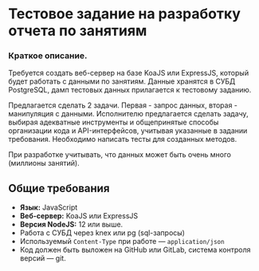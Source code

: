 # Тестовое задание на разработку отчета по занятиям

### Краткое описание.
Требуется создать веб-сервер на базе KoaJS или ExpressJS, который будет работать с данными по занятиям. Данные хранятся в СУБД PostgreSQL, дамп тестовых данных прилагается к тестовому заданию.

Предлагается сделать 2 задачи. Первая - запрос данных, вторая - манипуляция с данными. Исполнителю предлагается сделать задачу, выбирая адекватные инструменты и общепринятые способы организации кода и API-интерфейсов, учитывая указанные в задании требования. Необходимо написать тесты для созданных методов.

При разработке учитывать, что данных может быть очень много (миллионы занятий).

## Общие требования
- **Язык:** JavaScript
- **Веб-сервер:** KoaJS или ExpressJS
- **Версия NodeJS:** 12 или выше.
- Работа с СУБД через knex или pg (sql-запросы)
- Используемый `Content-Type` при работе — `application/json`
- Код должен быть выложен на GitHub или GitLab, система контроля версий — git.
